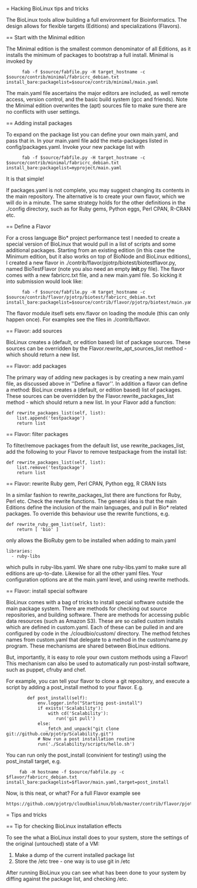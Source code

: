 = Hacking BioLinux tips and tricks

The BioLinux tools allow building a full environment for Bioinformatics. The
design allows for flexible targets (Editions) and specializations (Flavors).

== Start with the Minimal edition

The Minimal edition is the smallest common denominator of all Editions, as it
installs the minimum of packages to bootstrap a full install. Minimal is invoked by

          fab -f $source/fabfile.py -H target_hostname -c $source/contrib/minimal/fabricrc_debian.txt install_bare:packagelist=$source/contrib/minimal/main.yaml

The main.yaml file ascertains the major editors are included, as well remote
access, version control, and the basic build system (gcc and friends). Note the
Minimal edition overwrites the (apt) sources file to make sure there are no
conflicts with user settings.

== Adding install packages

To expand on the package list you can define your own main.yaml, and pass that
in. In your main.yaml file add the meta-packages listed in
config/packages.yaml. Invoke your new package list with

          fab -f $source/fabfile.py -H target_hostname -c $source/contrib/minimal/fabricrc_debian.txt install_bare:packagelist=myproject/main.yaml

It is that simple!

If packages.yaml is not complete, you may suggest changing its contents in the
main repository. The alternative is to create your own flavor, which we will do
in a minute. The same strategy holds for the other definitions in the ./config
directory, such as for Ruby gems, Python eggs, Perl CPAN, R-CRAN etc.

== Define a Flavor

For a cross language Bio* project performance test I needed to create a special
version of BioLinux that would pull in a list of scripts and some additional
packages.  Starting from an existing edition (in this case the Minimum edition,
but it also works on top of BioNode and BioLinux editions), I created a new
flavor in ./contrib/flavor/pjotrp/biotest/biotestflavor.py, named BioTestFlavor
(note you also need an empty __init__.py file).  The flavor comes with a new
fabricrc.txt file, and a new main.yaml file.  So kicking it into submission
would look like:

          fab -f $source/fabfile.py -H target_hostname -c $source/contrib/flavor/pjotrp/biotest/fabricrc_debian.txt install_bare:packagelist=$source/contrib/flavor/pjotrp/biotest/main.yaml

The flavor module itsefl sets env.flavor on loading the module (this can only
happen once). For examples see the files in ./contrib/flavor.

== Flavor: add sources

BioLinux creates a (default, or edition based) list of package sources. These
sources can be overridden by the Flavor.rewrite_apt_sources_list method - which
should return a new list.

== Flavor: add packages

The primary way of adding new packages is by creating a new main.yaml file, as
discussed above in ''Define a flavor''. In addition a flavor can define a
method: BioLinux creates a (default, or edition based) list of packages. These
sources can be overridden by the Flavor.rewrite_packages_list method - which
should return a new list. In your Flavor add a function:

    def rewrite_packages_list(self, list):
        list.append('testpackage')
        return list

== Flavor: filter packages

To filter/remove packages from the default list, use rewrite_packages_list, add
the following to your Flavor to remove testpackage from the install list:

    def rewrite_packages_list(self, list):
        list.remove('testpackage')
        return list

== Flavor: rewrite Ruby gem, Perl CPAN, Python egg, R CRAN lists

In a similar fashion to rewrite_packages_list there are functions for Ruby,
Perl etc. Check the rewrite functions. The general idea is that the main
Editions define the inclusion of the main languages, and pull in Bio* related
packages. To override this behaviour use the rewrite functions, e.g.

    def rewrite_ruby_gem_list(self, list):
        return [ 'bio' ]

only allows the BioRuby gem to be installed when adding to main.yaml

    libraries:
      - ruby-libs

which pulls in ruby-libs.yaml. We share one ruby-libs.yaml to make sure all
editions are up-to-date. Likewise for all the other yaml files. Your
configuration options are at the main.yaml level, and using rewrite methods.

== Flavor: install special software

BioLinux comes with a bag of tricks to install special software outside the
main package system. There are methods for checking out source repositories,
and building software. There are methods for accessing public data resources
(such as Amazon S3). These are so called custom installs which are defined in
custom.yaml. Each of these can be pulled in and are configured by code in the
./cloudbio/custom/ directory.  The method fetches names from custom.yaml that
delegate to a method in the custom/name.py program.  These mechanisms are
shared between BioLinux editions.

But, importantly, it is easy to role your own custom methods using a Flavor!
This mechanism can also be used to automatically run post-install software,
such as puppet, cfruby and chef.

For example, you can tell your flavor to clone a git repository, and execute
a script by adding a post_install method to your flavor. E.g.

            def post_install(self):
                env.logger.info("Starting post-install")
                if exists('Scalability'):
                    with cd('Scalability'):
                       run('git pull')
                else:
                   _fetch_and_unpack("git clone git://github.com/pjotrp/Scalability.git")
                # Now run a post installation routine
                run('./Scalability/scripts/hello.sh')

You can run only the post_install (convinient for testing!) using the post_install
target, e.g.

         fab -H hostname -f $source/fabfile.py -c  $flavor/fabricrc_debian.txt install_bare:packagelist=$flavor/main.yaml,target=post_install

Now, is this neat, or what? For a full Flavor example see 

    https://github.com/pjotrp/cloudbiolinux/blob/master/contrib/flavor/pjotrp/biotest/biotestflavor.py

= Tips and tricks

== Tip for checking BioLinux installation effects

To see the what a BioLinux install does to your system, store the settings of
the original (untouched) state of a VM:

1. Make a dump of the current installed package list
2. Store the /etc tree - one way is to use git in /etc

After running BioLinux you can see what has been done to your system by diffing
against the package list, and checking /etc.
